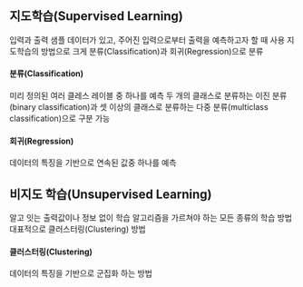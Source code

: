 ## 지도학습(Supervised Learning)
입력과 출력 샘플 데이터가 있고, 주어진 입력으로부터 출력을 예측하고자 할 때 사용
지도학습의 방법으로 크게 분류(Classification)과 회귀(Regression)으로 분류

#### 분류(Classification)
미리 정의된 여러 클레스 레이블 중 하나를 예측
두 개의 클래스로 분류하는 이진 분류(binary classification)과 셋 이상의 클래스로 분류하는 다중 분류(multiclass classification)으로 구분 가능

#### 회귀(Regression)
데이터의 특징을 기반으로 연속된 값중 하나를 예측

## 비지도 학습(Unsupervised Learning)
알고 잇는 출력값이나 정보 없이 학습 알고리즘을 가르쳐야 하는 모든 종류의 학습 방법
대표적으로 클러스터링(Clustering) 방법

#### 클러스터링(Clustering)
데이터의 특징을 기반으로 군집화 하는 방법
